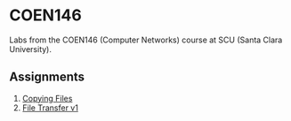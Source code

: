 # COEN146

Labs from the COEN146 (Computer Networks) course at SCU (Santa Clara University).

## Assignments

1. [Copying Files](lab1)
2. [File Transfer v1](lab2)

